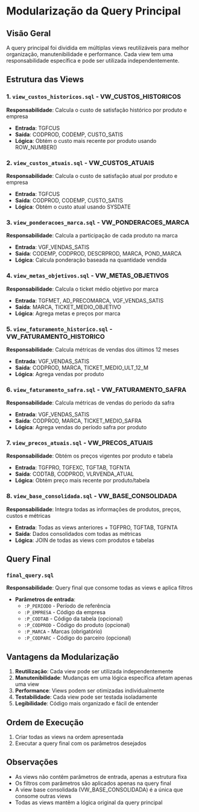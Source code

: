 # Modularização da Query Principal

## Visão Geral

A query principal foi dividida em múltiplas views reutilizáveis para melhor organização, manutenibilidade e performance. Cada view tem uma responsabilidade específica e pode ser utilizada independentemente.

## Estrutura das Views

### 1. `view_custos_historicos.sql` - VW_CUSTOS_HISTORICOS
**Responsabilidade**: Calcula o custo de satisfação histórico por produto e empresa
- **Entrada**: TGFCUS
- **Saída**: CODPROD, CODEMP, CUSTO_SATIS
- **Lógica**: Obtém o custo mais recente por produto usando ROW_NUMBER()

### 2. `view_custos_atuais.sql` - VW_CUSTOS_ATUAIS
**Responsabilidade**: Calcula o custo de satisfação atual por produto e empresa
- **Entrada**: TGFCUS
- **Saída**: CODPROD, CODEMP, CUSTO_SATIS
- **Lógica**: Obtém o custo atual usando SYSDATE

### 3. `view_ponderacoes_marca.sql` - VW_PONDERACOES_MARCA
**Responsabilidade**: Calcula a participação de cada produto na marca
- **Entrada**: VGF_VENDAS_SATIS
- **Saída**: CODEMP, CODPROD, DESCRPROD, MARCA, POND_MARCA
- **Lógica**: Calcula ponderação baseada na quantidade vendida

### 4. `view_metas_objetivos.sql` - VW_METAS_OBJETIVOS
**Responsabilidade**: Calcula o ticket médio objetivo por marca
- **Entrada**: TGFMET, AD_PRECOMARCA, VGF_VENDAS_SATIS
- **Saída**: MARCA, TICKET_MEDIO_OBJETIVO
- **Lógica**: Agrega metas e preços por marca

### 5. `view_faturamento_historico.sql` - VW_FATURAMENTO_HISTORICO
**Responsabilidade**: Calcula métricas de vendas dos últimos 12 meses
- **Entrada**: VGF_VENDAS_SATIS
- **Saída**: CODPROD, MARCA, TICKET_MEDIO_ULT_12_M
- **Lógica**: Agrega vendas por produto

### 6. `view_faturamento_safra.sql` - VW_FATURAMENTO_SAFRA
**Responsabilidade**: Calcula métricas de vendas do período da safra
- **Entrada**: VGF_VENDAS_SATIS
- **Saída**: CODPROD, MARCA, TICKET_MEDIO_SAFRA
- **Lógica**: Agrega vendas do período safra por produto

### 7. `view_precos_atuais.sql` - VW_PRECOS_ATUAIS
**Responsabilidade**: Obtém os preços vigentes por produto e tabela
- **Entrada**: TGFPRO, TGFEXC, TGFTAB, TGFNTA
- **Saída**: CODTAB, CODPROD, VLRVENDA_ATUAL
- **Lógica**: Obtém preço mais recente por produto/tabela

### 8. `view_base_consolidada.sql` - VW_BASE_CONSOLIDADA
**Responsabilidade**: Integra todas as informações de produtos, preços, custos e métricas
- **Entrada**: Todas as views anteriores + TGFPRO, TGFTAB, TGFNTA
- **Saída**: Dados consolidados com todas as métricas
- **Lógica**: JOIN de todas as views com produtos e tabelas

## Query Final

### `final_query.sql`
**Responsabilidade**: Query final que consome todas as views e aplica filtros
- **Parâmetros de entrada**:
  - `:P_PERIODO` - Período de referência
  - `:P_EMPRESA` - Código da empresa
  - `:P_CODTAB` - Código da tabela (opcional)
  - `:P_CODPROD` - Código do produto (opcional)
  - `:P_MARCA` - Marcas (obrigatório)
  - `:P_CODPARC` - Código do parceiro (opcional)

## Vantagens da Modularização

1. **Reutilização**: Cada view pode ser utilizada independentemente
2. **Manutenibilidade**: Mudanças em uma lógica específica afetam apenas uma view
3. **Performance**: Views podem ser otimizadas individualmente
4. **Testabilidade**: Cada view pode ser testada isoladamente
5. **Legibilidade**: Código mais organizado e fácil de entender

## Ordem de Execução

1. Criar todas as views na ordem apresentada
2. Executar a query final com os parâmetros desejados

## Observações

- As views não contêm parâmetros de entrada, apenas a estrutura fixa
- Os filtros com parâmetros são aplicados apenas na query final
- A view base consolidada (VW_BASE_CONSOLIDADA) é a única que consome outras views
- Todas as views mantêm a lógica original da query principal 